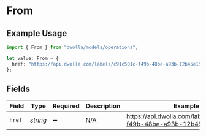 # From

## Example Usage

```typescript
import { From } from "dwolla/models/operations";

let value: From = {
  href: "https://api.dwolla.com/labels/c91c501c-f49b-48be-a93b-12b45e152d45",
};
```

## Fields

| Field                                                              | Type                                                               | Required                                                           | Description                                                        | Example                                                            |
| ------------------------------------------------------------------ | ------------------------------------------------------------------ | ------------------------------------------------------------------ | ------------------------------------------------------------------ | ------------------------------------------------------------------ |
| `href`                                                             | *string*                                                           | :heavy_minus_sign:                                                 | N/A                                                                | https://api.dwolla.com/labels/c91c501c-f49b-48be-a93b-12b45e152d45 |
